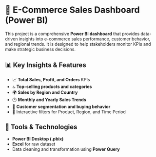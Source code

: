 # 🛒 E-Commerce Sales Dashboard (Power BI)

This project is a comprehensive **Power BI dashboard** that provides data-driven insights into e-commerce sales performance, customer behavior, and regional trends. It is designed to help stakeholders monitor KPIs and make strategic business decisions.

## 📊 Key Insights & Features
- 📈 **Total Sales, Profit, and Orders** KPIs
- 🔝 **Top-selling products and categories**
- 🌍 **Sales by Region and Country**
- 🕒 **Monthly and Yearly Sales Trends**
- 👥 **Customer segmentation and buying behavior**
- 🧾 Interactive filters for Product, Region, and Time Period

## 🧰 Tools & Technologies
- **Power BI Desktop (.pbix)**
- **Excel** for raw dataset
- Data cleaning and transformation using **Power Query**
